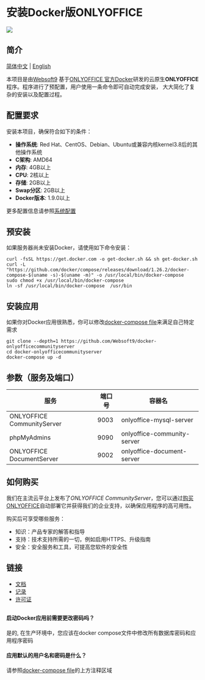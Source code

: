 # 安装Docker版ONLYOFFICE

![](https://libs.websoft9.com/common/websott9-cloud-installer.png) 

## 简介

 [简体中文](/README-zh.md) | [English](/README.md) 

本项目是由[Websoft9](https://www.websoft9.com) 基于[ONLYOFFICE 官方Docker](https://github.com/ONLYOFFICE/Docker-CommunityServer)研发的云原生**ONLYOFFICE**程序。程序进行了预配置，用户使用一条命令即可自动完成安装， 大大简化了复杂的安装以及配置过程。

## 配置要求

安装本项目，确保符合如下的条件：

* **操作系统**: Red Hat、CentOS、Debian、Ubuntu或兼容内核kernel3.8后的其他操作系统
* **C架构**: AMD64
* **内存**: 4GB以上
* **CPU**: 2核以上
* **存储**: 2GB以上
* **Swap分区**: 2GB以上
* **Docker版本**: 1.9.0以上

更多配置信息请参照[系统配置](https://github.com/ONLYOFFICE/Docker-CommunityServer#recommended-system-requirements)

## 预安装

如果服务器尚未安装Docker，请使用如下命令安装：

```
curl -fsSL https://get.docker.com -o get-docker.sh && sh get-docker.sh
curl -L "https://github.com/docker/compose/releases/download/1.26.2/docker-compose-$(uname -s)-$(uname -m)" -o /usr/local/bin/docker-compose
sudo chmod +x /usr/local/bin/docker-compose
ln -sf /usr/local/bin/docker-compose  /usr/bin
```

## 安装应用

如果你对Docker应用很熟悉，你可以修改[docker-compose file](docker-compose.yml)来满足自己特定需求 

```
git clone --depth=1 https://github.com/Websoft9/docker-onlyofficecommunityserver
cd docker-onlyofficecommunityserver
docker-compose up -d
```

## 参数（服务及端口）

| 服务       | 端口号                                  | 容器名                 |
| ---------- | ------------------------------------- | -------------------- |
| ONLYOFFICE CommunityServer   | 9003 | onlyoffice-mysql-server         |
| phpMyAdmins     | 9090    |       onlyoffice-community-server               |
| ONLYOFFICE DocumentServer     | 9002    |         onlyoffice-document-server             |


## 如何购买

我们在主流云平台上发布了*ONLYOFFICE CommunityServer*，您可以通过[购买ONLYOFFICE](https://apps.websoft9.com/onlyoffice)自动部署它并获得我们的企业支持，以确保应用程序的高可用性。

购买后可享受哪些服务：

* 知识：产品专家的解答和指导
* 支持：技术支持所需的一切，例如启用HTTPS、升级指南
* 安全：安全服务和工具，可提高您软件的安全性

## 链接

* [文档](https://support.websoft9.com/docs/onlyoffice)
* [记录](/CHANGELOG.md)
* [许可证](/License.md)

## 

#### 启动Docker应用前需要更改密码吗？

是的, 在生产环境中，您应该在docker compose文件中修改所有数据库密码和应用程序密码

#### 应用默认的用户名和密码是什么？

请参照[docker-compose file](docker-compose.yml)的上方注释区域
